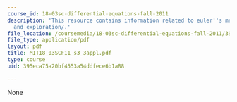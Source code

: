 ```yaml
---
course_id: 18-03sc-differential-equations-fall-2011
description: 'This resource contains information related to euler''s method: exercises
  and exploration/.'
file_location: /coursemedia/18-03sc-differential-equations-fall-2011/395eca75a20bf4553a54ddfece6b1a88_MIT18_03SCF11_s3_3appl.pdf
file_type: application/pdf
layout: pdf
title: MIT18_03SCF11_s3_3appl.pdf
type: course
uid: 395eca75a20bf4553a54ddfece6b1a88

---
```

None